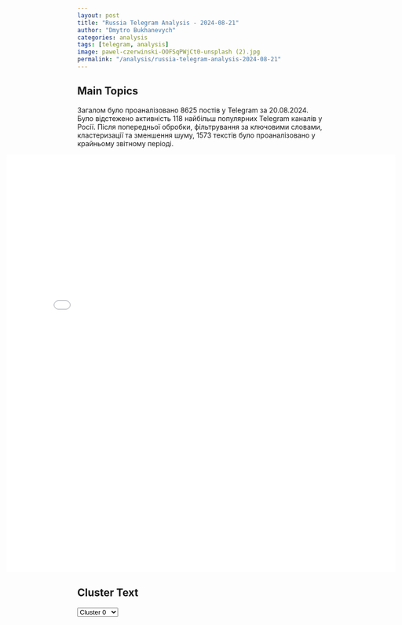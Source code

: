 ```yaml
---
layout: post
title: "Russia Telegram Analysis - 2024-08-21"
author: "Dmytro Bukhanevych"
categories: analysis
tags: [telegram, analysis]
image: pawel-czerwinski-OOFSqPWjCt0-unsplash (2).jpg
permalink: "/analysis/russia-telegram-analysis-2024-08-21"
---
```


<style>
    /* Adjusting iframe-container styles */
    .wide-iframe-container {
        width: calc(100% + 30vw);  /* Extending the width */
        margin-left: -15vw;       /* Negative margin to push to the left */
        overflow: hidden;         /* In case the iframe content spills over */
    }

    .wide-iframe-container iframe {
        width: 100%;  /* Making the iframe take the full width of its container */
        border: none; /* Removing any borders from the iframe */
    }

    /* Toggle mechanism */
    .hidden {
        display: none;
    }
    
    .show-content-target:checked + .show-content {
        display: block;
    }
</style>

<h2>Main Topics</h2>
<p>Загалом було проаналізовано 8625 постів у Telegram за 20.08.2024. Було відстежено активність 118 найбільш популярних Telegram каналів у Росії. Після попередньої обробки, фільтрування за ключовими словами, кластеризації та зменшення шуму, 1573 текстів було проаналізовано у крайньому звітному періоді.</p>
<!-- Embedding Main Plotly Visualization -->
<div class="wide-iframe-container">
    <iframe src="{{site.baseurl}}/visualizations/2024-08-21/fig_topics_time.html" height="850"></iframe>
</div>


<h2>Cluster Text</h2>

<!-- Dropdown to select a cluster -->
<select id="clusterSelector" onchange="displayClusterText()">
<option value="0">Cluster 0</option><option value="1">Cluster 1</option><option value="2">Cluster 2</option><option value="3">Cluster 3</option><option value="4">Cluster 4</option><option value="5">Cluster 5</option><option value="6">Cluster 6</option><option value="7">Cluster 7</option><option value="8">Cluster 8</option><option value="9">Cluster 9</option><option value="10">Cluster 10</option><option value="11">Cluster 11</option><option value="12">Cluster 12</option><option value="13">Cluster 13</option>
</select>

<!-- Display area for the selected cluster's text -->
<div id="clusterTextDisplay" class="hidden"></div>

<script type="text/javascript">
    var clusterDetails = {"0": "<b>Total Posts:</b> 89<br><b>Date:</b> 2024-08-20 17:30:46+00:00<br><b>Author:</b> novosti_kursk_voina<br><b>Link:</b> https://t.me/s/novosti_kursk_voina/62574<br><b>Subscribers:</b> 1497991<br><b>Text:</b> \u0422\u0435\u043a\u0441\u0442: \u0412\u043b\u0430\u0434\u0438\u043c\u0438\u0440 \u041f\u0443\u0442\u0438\u043d \u043f\u0440\u0438\u0431\u044b\u043b \u0432 \u0427\u0435\u0447\u043d\u044e\u041f\u0440\u0435\u0437\u0438\u0434\u0435\u043d\u0442 \u0420\u043e\u0441\u0441\u0438\u0438 \u0441 \u0440\u0430\u0431\u043e\u0447\u0438\u043c \u0432\u0438\u0437\u0438\u0442\u043e\u043c \u043f\u0440\u0438\u043b\u0435\u0442\u0435\u043b \u0427\u0435\u0447\u043d\u044e. \u042d\u0442\u043e \u0442\u0440\u0435\u0442\u044c\u044f \u043f\u043e\u0435\u0437\u0434\u043a\u0430 \u0440\u0443\u0441\u0441\u043a\u043e\u0433\u043e \u043b\u0438\u0434\u0435\u0440\u0430 \u0432\u0441\u0435\u0433\u043e \u0437\u0430 \u043e\u0434\u0438\u043d \u0434\u0435\u043d\u044c\u0412 \u0430\u044d\u0440\u043e\u043f\u043e\u0440\u0442\u0443 \u0413\u0440\u043e\u0437\u043d\u043e\u0433\u043e \u0412\u043b\u0430\u0434\u0438\u043c\u0438\u0440\u0430 \u041f\u0443\u0442\u0438\u043d\u0430 \u0432\u0441\u0442\u0440\u0435\u0442\u0438\u043b \u0433\u043b\u0430\u0432\u0430 \u0440\u0435\u0441\u043f\u0443\u0431\u043b\u0438\u043a\u0438 \u0420\u0430\u043c\u0437\u0430\u043d \u041a\u0430\u0434\u044b\u0440\u043e\u0432. \u041e\u043d \u043e\u0442\u043c\u0435\u0442\u0438\u043b, \u0447\u0442\u043e \u0443 \u043f\u0440\u0435\u0437\u0438\u0434\u0435\u043d\u0442\u0430 \u0437\u0430\u043f\u043b\u0430\u043d\u0438\u0440\u043e\u0432\u0430\u043d\u0430 \u00ab\u043d\u0430\u0441\u044b\u0449\u0435\u043d\u043d\u0430\u044f \u043f\u0440\u043e\u0433\u0440\u0430\u043c\u043c\u0430\u00bb \u0432 \u0440\u0435\u0441\u043f\u0443\u0431\u043b\u0438\u043a\u0435\u0412 \u043f\u043e\u0441\u043b\u0435\u0434\u043d\u0438\u0439 \u0440\u0430\u0437 \u0433\u043b\u0430\u0432\u0430 \u0433\u043e\u0441\u0443\u0434\u0430\u0440\u0441\u0442\u0432\u0430 \u043f\u0440\u0438\u043b\u0435\u0442\u0430\u043b \u0432 \u0413\u0440\u043e\u0437\u043d\u044b\u0439 \u0432 \u043a\u043e\u043d\u0446\u0435 2011 \u0433\u043e\u0434\u0430\u041d\u0435\u0441\u043a\u043e\u043b\u044c\u043a\u043e \u0447\u0430\u0441\u043e\u0432 \u043d\u0430\u0437\u0430\u0434 \u0412\u043b\u0430\u0434\u0438\u043c\u0438\u0440 \u041f\u0443\u0442\u0438\u043d \u043f\u043e\u0441\u0435\u0442\u0438\u043b \u041a\u0430\u0431\u0430\u0440\u0434\u0438\u043d\u043e-\u0411\u0430\u043b\u043a\u0430\u0440\u0438\u044e \u0438 \u0421\u0435\u0432\u0435\u0440\u043d\u0443\u044e \u041e\u0441\u0435\u0442\u0438\u044e\ud83d\udc4d\ud83d\udc4d \u041f\u043e\u0434\u043f\u0438\u0441\u0430\u0442\u044c\u0441\u044f \u043d\u0430 \u041d\u0410\u0421", "1": "<b>Total Posts:</b> 28<br><b>Date:</b> 2024-08-20 18:24:01+00:00<br><b>Author:</b> rt_russian<br><b>Link:</b> https://t.me/s/rt_russian/212710<br><b>Subscribers:</b> 970806<br><b>Text:</b> \u0422\u0435\u043a\u0441\u0442: \u041f\u0443\u0442\u0438\u043d \u0432 \u0427\u0435\u0447\u043d\u0435 \u0432\u0441\u0442\u0440\u0435\u0442\u0438\u043b\u0441\u044f \u0441 \u0434\u043e\u0431\u0440\u043e\u0432\u043e\u043b\u044c\u0446\u0430\u043c\u0438, \u043a\u043e\u0442\u043e\u0440\u044b\u0435 \u043f\u0440\u043e\u0445\u043e\u0434\u044f\u0442 \u043f\u043e\u0434\u0433\u043e\u0442\u043e\u0432\u043a\u0443 \u0432 \u0420\u043e\u0441\u0441\u0438\u0439\u0441\u043a\u043e\u043c \u0443\u043d\u0438\u0432\u0435\u0440\u0441\u0438\u0442\u0435\u0442\u0435 \u0441\u043f\u0435\u0446\u043d\u0430\u0437\u0430 \u0438 \u0432 \u0431\u043b\u0438\u0436\u0430\u0439\u0448\u0435\u0435 \u0432\u0440\u0435\u043c\u044f \u043e\u0442\u043f\u0440\u0430\u0432\u044f\u0442\u0441\u044f \u0432 \u0437\u043e\u043d\u0443 \u0441\u043f\u0435\u0446\u043e\u043f\u0435\u0440\u0430\u0446\u0438\u0438.\ud83d\udfe9 \u041f\u043e\u0434\u043f\u0438\u0441\u0430\u0442\u044c\u0441\u044f | \u041f\u0440\u0438\u0441\u043b\u0430\u0442\u044c \u043d\u043e\u0432\u043e\u0441\u0442\u044c | \u0417\u0435\u0440\u043a\u0430\u043b\u043e", "2": "<b>Total Posts:</b> 713<br><b>Date:</b> 2024-08-20 13:55:23+00:00<br><b>Author:</b> voenkorkotenok<br><b>Link:</b> https://t.me/s/voenkorKotenok/58379<br><b>Subscribers:</b> 405844<br><b>Text:</b> \u0422\u0435\u043a\u0441\u0442: \u0420\u0421\u0417\u041e \u00ab\u0422\u043e\u0440\u043d\u0430\u0434\u043e-\u0421\u00bb \u0440\u0430\u0431\u043e\u0442\u0430\u0435\u0442 \u043f\u043e \u0443\u043a\u0440\u0430\u0438\u043d\u0441\u043a\u043e\u0439 \u043a\u043e\u043b\u043e\u043d\u043d\u0435 \u0432 \u041a\u0443\u0440\u0441\u043a\u043e\u043c \u043f\u0440\u0438\u0433\u0440\u0430\u043d\u0438\u0447\u044c\u0435. \u041a\u0430\u0434\u0440\u044b \u041c\u041e \u0420\u0424.\u0417\u0430\u044f\u0432\u043b\u044f\u0435\u0442\u0441\u044f \u043e\u0431 \u0443\u043d\u0438\u0447\u0442\u043e\u0436\u0435\u043d\u0438\u0438 \u0442\u0440\u0435\u0445 \u0435\u0434\u0438\u043d\u0438\u0446 \u0442\u0435\u0445\u043d\u0438\u043a\u0438 \u0438 \u043f\u043e\u0440\u044f\u0434\u043a\u0430 20 \u0431\u043e\u0435\u0432\u0438\u043a\u043e\u0432 \u0412\u0421\u0423.@voenkorKotenok", "3": "<b>Total Posts:</b> 65<br><b>Date:</b> 2024-08-20 05:10:40+00:00<br><b>Author:</b> ostashkonews<br><b>Link:</b> https://t.me/s/OstashkoNews/148964<br><b>Subscribers:</b> 388271<br><b>Text:</b> \u0422\u0435\u043a\u0441\u0442: \ud83d\udcdd \u041a\u0430\u043c\u0430\u043b\u0430 \u0425\u0430\u0440\u0440\u0438\u0441 \u0432 \u0441\u043b\u0443\u0447\u0430\u0435 \u043f\u043e\u0431\u0435\u0434\u044b \u043d\u0430 \u0432\u044b\u0431\u043e\u0440\u0430\u0445 \u00ab\u043d\u0438\u043a\u043e\u0433\u0434\u0430 \u043d\u0435 \u0431\u0443\u0434\u0435\u0442 \u043a\u043b\u0430\u043d\u044f\u0442\u044c\u0441\u044f\u00bb \u0412\u043b\u0430\u0434\u0438\u043c\u0438\u0440\u0443 \u041f\u0443\u0442\u0438\u043d\u0443, \u043a\u0430\u043a \u044d\u0442\u043e \u044f\u043a\u043e\u0431\u044b \u0434\u0435\u043b\u0430\u0435\u0442 \u0414\u043e\u043d\u0430\u043b\u044c\u0434 \u0422\u0440\u0430\u043c\u043f\u041e\u0431 \u044d\u0442\u043e\u043c \u0437\u0430\u044f\u0432\u0438\u043b \u0414\u0436\u043e \u0411\u0430\u0439\u0434\u0435\u043d, \u0432\u044b\u0441\u0442\u0443\u043f\u0430\u044f \u043d\u0430 \u043d\u0430\u0446\u0438\u043e\u043d\u0430\u043b\u044c\u043d\u043e\u043c \u0441\u044a\u0435\u0437\u0434\u0435 \u0414\u0435\u043c\u043e\u043a\u0440\u0430\u0442\u0438\u0447\u0435\u0441\u043a\u043e\u0439 \u043f\u0430\u0440\u0442\u0438\u0438 \u0421\u0428\u0410.\u041a\u0440\u043e\u043c\u0435 \u0442\u043e\u0433\u043e, \u043e\u043d \u043e\u0442\u043c\u0435\u0442\u0438\u043b, \u0447\u0442\u043e \u043f\u0440\u043e\u0448\u0435\u0434\u0448\u0438\u0439 \u0432\u00a0\u0430\u0432\u0433\u0443\u0441\u0442\u0435 \u043e\u0431\u043c\u0435\u043d \u0437\u0430\u043a\u043b\u044e\u0447\u0435\u043d\u043d\u044b\u043c\u0438 \u043c\u0435\u0436\u0434\u0443 \u0420\u043e\u0441\u0441\u0438\u0435\u0439 \u0438\u00a0\u0421\u043e\u0435\u0434\u0438\u043d\u0435\u043d\u043d\u044b\u043c\u0438 \u0428\u0442\u0430\u0442\u0430\u043c\u0438 \u0441\u0442\u0430\u043b \u00ab\u043e\u0434\u043d\u0438\u043c \u0438\u0437\u00a0\u0441\u0430\u043c\u044b\u0445 \u0441\u043b\u043e\u0436\u043d\u044b\u0445\u00bb \u0432\u00a0\u043c\u0438\u0440\u043e\u0432\u043e\u0439 \u0438\u0441\u0442\u043e\u0440\u0438\u0438.\u041e\u0441\u0442\u0430\u0448\u043a\u043e! \u0412\u0430\u0436\u043d\u043e\u0435 \u2014 \u043f\u043e\u0434\u043f\u0438\u0448\u0438\u0441\u044c", "4": "<b>Total Posts:</b> 72<br><b>Date:</b> 2024-08-20 14:00:58+00:00<br><b>Author:</b> lentachold<br><b>Link:</b> https://t.me/s/lentachold/76340<br><b>Subscribers:</b> 403971<br><b>Text:</b> \u0422\u0435\u043a\u0441\u0442: \u0417\u0430\u044f\u0432\u043b\u0435\u043d\u0438\u044f \u041f\u0443\u0442\u0438\u043d\u0430 \u043d\u0430\u00a0\u0432\u0441\u0442\u0440\u0435\u0447\u0435 \u0441\u00a0\u043c\u0430\u0442\u0435\u0440\u044f\u043c\u0438 \u0411\u0435\u0441\u043b\u0430\u043d\u0430:\u25aa\ufe0f \u0423\u0441\u0442\u0440\u043e\u0438\u0432\u0448\u0438\u0435 \u0442\u0435\u0440\u0430\u043a\u0442 \u0432\u00a0\u0411\u0435\u0441\u043b\u0430\u043d\u0435 \u0431\u043e\u0435\u0432\u0438\u043a\u0438 \u043f\u043e\u043b\u0443\u0447\u0430\u043b\u0438 \u043f\u043e\u0434\u0434\u0435\u0440\u0436\u043a\u0443 \u0438\u0437-\u0437\u0430 \u0433\u0440\u0430\u043d\u0438\u0446\u044b;\u25aa\ufe0f \u00ab\u0423\u00a0\u044d\u0442\u0438\u0445 \u043b\u044e\u0434\u0435\u0439 [\u043d\u0430 \u0417\u0430\u043f\u0430\u0434\u0435] \u043d\u0435\u0442 \u043d\u0438\u043a\u0430\u043a\u043e\u0439 \u043c\u043e\u0440\u0430\u043b\u0438 \u0438\u00a0\u043d\u0440\u0430\u0432\u0441\u0442\u0432\u0435\u043d\u043d\u043e\u0441\u0442\u0438, \u0435\u0441\u0442\u044c \u0442\u043e\u043b\u044c\u043a\u043e \u0438\u0445\u00a0\u0438\u043d\u0442\u0435\u0440\u0435\u0441\u044b\u00a0\u2014 \u043c\u044b\u00a0\u0432\u0440\u043e\u0434\u0435\u00a0\u0431\u044b \u043e\u0431\u00a0\u044d\u0442\u043e\u043c \u0437\u043d\u0430\u0435\u043c, \u043d\u043e\u00a0\u043f\u0440\u0438\u0432\u044b\u043a\u043d\u0443\u0442\u044c \u043a\u00a0\u044d\u0442\u043e\u043c\u0443 \u043d\u0435\u0432\u043e\u0437\u043c\u043e\u0436\u043d\u043e\u00bb;\u25aa\ufe0f \u00ab\u0412\u0440\u0430\u0433\u0438 \u043f\u0440\u043e\u0434\u043e\u043b\u0436\u0430\u044e\u0442 \u043f\u043e\u043f\u044b\u0442\u043a\u0438 \u0440\u0430\u0441\u043a\u0430\u0447\u0430\u0442\u044c \u043d\u0430\u0448\u0443 \u0441\u0442\u0440\u0430\u043d\u0443\u00bb;\u25aa\ufe0f \u041a\u0430\u0440\u0430 \u043d\u0430\u0441\u0442\u0438\u0433\u043d\u0435\u0442 \u0432\u0438\u043d\u043e\u0432\u043d\u044b\u0445 \u0432\u00a0\u043f\u0440\u0435\u0441\u0442\u0443\u043f\u043b\u0435\u043d\u0438\u044f\u0445 \u0432\u00a0\u0414\u043e\u043d\u0431\u0430\u0441\u0441\u0435, \u041d\u043e\u0432\u043e\u0440\u043e\u0441\u0441\u0438\u0438 \u0438\u00a0\u041a\u0443\u0440\u0441\u043a\u043e\u0439 \u043e\u0431\u043b\u0430\u0441\u0442\u0438;\u25aa\ufe0f \u0420\u043e\u0441\u0441\u0438\u044f \u0434\u043e\u0431\u044c\u0435\u0442\u0441\u044f \u0441\u0432\u043e\u0438\u0445 \u0446\u0435\u043b\u0435\u0439 \u0432\u00a0\u0431\u043e\u0440\u044c\u0431\u0435 \u0441\u00a0\u043d\u0435\u043e\u043d\u0430\u0446\u0438\u0441\u0442\u0430\u043c\u0438, \u043a\u0430\u043a \u0434\u043e\u0431\u0438\u043b\u0430\u0441\u044c \u0446\u0435\u043b\u0435\u0439 \u0432\u00a0\u0431\u043e\u0440\u044c\u0431\u0435 \u0441\u00a0\u0442\u0435\u0440\u0440\u043e\u0440\u0438\u0437\u043c\u043e\u043c;\u25aa\ufe0f \u00ab\u041c\u044b \u043f\u043e\u043a\u0430\u0440\u0430\u0435\u043c \u043f\u0440\u0435\u0441\u0442\u0443\u043f\u043d\u0438\u043a\u043e\u0432. \u0412 \u044d\u0442\u043e\u043c \u043d\u0435 \u043c\u043e\u0436\u0435\u0442 \u0431\u044b\u0442\u044c \u043d\u0438\u043a\u0430\u043a\u0438\u0445 \u0441\u043e\u043c\u043d\u0435\u043d\u0438\u0439\u00bb.\u0421\u0435\u0433\u043e\u0434\u043d\u044f \u0434\u0435\u0434 \u043f\u0440\u0438\u0435\u0445\u0430\u043b \u0432\u00a0\u0411\u0435\u0441\u043b\u0430\u043d \u0438\u00a0\u0432\u043e\u0437\u043b\u043e\u0436\u0438\u043b \u0446\u0432\u0435\u0442\u044b \u043d\u0430\u00a0\u043c\u0435\u043c\u043e\u0440\u0438\u0430\u043b\u044c\u043d\u043e\u043c \u043a\u043b\u0430\u0434\u0431\u0438\u0449\u0435 \u00ab\u0413\u043e\u0440\u043e\u0434 \u0430\u043d\u0433\u0435\u043b\u043e\u0432\u00bb, \u0433\u0434\u0435 \u043f\u043e\u0445\u043e\u0440\u043e\u043d\u0435\u043d\u044b \u0436\u0435\u0440\u0442\u0432\u044b \u0442\u0435\u0440\u0430\u043a\u0442\u0430. \u0422\u0430\u043a\u0436\u0435 \u043e\u043d\u00a0\u0432\u043f\u0435\u0440\u0432\u044b\u0435 \u043f\u043e\u0441\u0435\u0442\u0438\u043b \u043c\u0435\u043c\u043e\u0440\u0438\u0430\u043b\u044c\u043d\u044b\u0439 \u043a\u043e\u043c\u043f\u043b\u0435\u043a\u0441 \u043d\u0430\u00a0\u0442\u0435\u0440\u0440\u0438\u0442\u043e\u0440\u0438\u0438 \u0437\u0434\u0430\u043d\u0438\u044f \u0448\u043a\u043e\u043b\u044b \u2116\u202f1.", "5": "<b>Total Posts:</b> 103<br><b>Date:</b> 2024-08-20 11:59:06+00:00<br><b>Author:</b> ostashkonews<br><b>Link:</b> https://t.me/s/OstashkoNews/149003<br><b>Subscribers:</b> 388271<br><b>Text:</b> \u0422\u0435\u043a\u0441\u0442: \ud83d\udca5 \u0420\u043e\u0441\u0441\u0438\u0439\u0441\u043a\u0438\u0435 \u0431\u043e\u0439\u0446\u044b \u0443\u043d\u0438\u0447\u0442\u043e\u0436\u0430\u044e\u0442 \u0432\u0440\u0430\u0433\u0430 \u0432 \u043a\u0443\u0440\u0441\u043a\u043e\u043c \u043f\u0440\u0438\u0433\u0440\u0430\u043d\u0438\u0447\u044c\u0435 \u2013 \u043d\u0438 \u043d\u0430\u0451\u043c\u043d\u0438\u043a\u0438, \u043d\u0438 \u0437\u0430\u043f\u0430\u0434\u043d\u0430\u044f \u0442\u0435\u0445\u043d\u0438\u043a\u0430 \u043d\u0435 \u043f\u043e\u043c\u043e\u0433\u0443\u0442 \u041a\u0438\u0435\u0432\u0443 \u0438\u0437\u0431\u0435\u0436\u0430\u0442\u044c \u043f\u043e\u0440\u0430\u0436\u0435\u043d\u0438\u044f!\u2b50\ufe0f \u0410\u0433\u0440\u0435\u0441\u0441\u0438\u044f \u043f\u0440\u043e\u0442\u0438\u0432 \u041a\u0443\u0440\u0441\u043a\u043e\u0439 \u043e\u0431\u043b\u0430\u0441\u0442\u0438 \u2013 \u0430\u043a\u0442 \u043e\u0442\u0447\u0430\u044f\u043d\u0438\u044f \u043a\u0438\u0435\u0432\u0441\u043a\u043e\u0433\u043e \u0440\u0435\u0436\u0438\u043c\u0430. \u0423\u043a\u0440\u0430\u0438\u043d\u0441\u043a\u043e\u0435 \u0440\u0443\u043a\u043e\u0432\u043e\u0434\u0441\u0442\u0432\u043e \u043e\u0441\u043e\u0437\u043d\u0430\u0451\u0442, \u0447\u0442\u043e \u043d\u0435 \u043c\u043e\u0436\u0435\u0442 \u0441\u0434\u0435\u0440\u0436\u0430\u0442\u044c \u043d\u0430\u0448\u0438\u0445 \u0431\u043e\u0439\u0446\u043e\u0432 \u0432 \u0414\u043e\u043d\u0431\u0430\u0441\u0441\u0435 \u0438 \u043f\u044b\u0442\u0430\u0435\u0442\u0441\u044f \u0438\u0441\u043f\u043e\u043b\u044c\u0437\u043e\u0432\u0430\u0442\u044c \u0432\u043e\u0435\u043d\u043d\u044b\u0435 \u043f\u0440\u0435\u0441\u0442\u0443\u043f\u043b\u0435\u043d\u0438\u044f \u0432 \u043a\u0430\u0447\u0435\u0441\u0442\u0432\u0435 \u043a\u0440\u043e\u0432\u0430\u0432\u043e\u0433\u043e \u043f\u0438\u0430\u0440\u0430. \u041d\u043e \u0432\u0441\u0435 \u0430\u043c\u0431\u0438\u0446\u0438\u0438 \u041a\u0438\u0435\u0432\u0430 \u0440\u0430\u0437\u0431\u0438\u0432\u0430\u044e\u0442\u0441\u044f \u043e \u043c\u0443\u0436\u0435\u0441\u0442\u0432\u043e \u043d\u0430\u0448\u0438\u0445 \u0437\u0430\u0449\u0438\u0442\u043d\u0438\u043a\u043e\u0432!\ud83c\uddf7\ud83c\uddfa \u0420\u043e\u0441\u0441\u0438\u0439\u0441\u043a\u0438\u0435 \u0432\u043e\u0435\u043d\u043d\u043e\u0441\u043b\u0443\u0436\u0430\u0449\u0438\u0435 \u043c\u0435\u0442\u043e\u0434\u0438\u0447\u043d\u043e \u0443\u043d\u0438\u0447\u0442\u043e\u0436\u0430\u044e\u0442 \u0430\u0433\u0440\u0435\u0441\u0441\u043e\u0440\u043e\u0432 \u0438 \u0441\u0434\u0435\u0440\u0436\u0438\u0432\u0430\u044e\u0442 \u0438\u0445 \u043d\u0430\u0441\u0442\u0443\u043f\u043b\u0435\u043d\u0438\u0435. \u0413\u0440\u0443\u043f\u043f\u0438\u0440\u043e\u0432\u043a\u0430 \u00ab\u0421\u0435\u0432\u0435\u0440\u00bb \u043d\u0430 \u043a\u0443\u0440\u0441\u043a\u043e\u043c \u043d\u0430\u043f\u0440\u0430\u0432\u043b\u0435\u043d\u0438\u0438 \u0432\u0435\u0434\u0435\u0442 \u0432\u044b\u044f\u0432\u043b\u0435\u043d\u0438\u0435 \u0438 \u0443\u043d\u0438\u0447\u0442\u043e\u0436\u0435\u043d\u0438\u0435 \u0434\u0438\u0432\u0435\u0440\u0441\u0438\u043e\u043d\u043d\u044b\u0445 \u0433\u0440\u0443\u043f\u043f \u043f\u0440\u043e\u0442\u0438\u0432\u043d\u0438\u043a\u0430 \u044e\u0436\u043d\u0435\u0435 \u043d\u0430\u0441\u0435\u043b\u0435\u043d\u043d\u044b\u0445 \u043f\u0443\u043d\u043a\u0442\u043e\u0432 \u0410\u043b\u0435\u043a\u0441\u0435\u0435\u0432\u0441\u043a\u043e\u0435, \u0421\u0430\u0444\u043e\u043d\u043e\u0432\u043a\u0430 \u0438 \u0428\u0435\u043f\u0442\u0443\u0445\u043e\u0432\u043a\u0430. \u041a\u0440\u043e\u043c\u0435 \u0442\u043e\u0433\u043e, \u043e\u0442\u0440\u0430\u0436\u0435\u043d\u044b \u0430\u0442\u0430\u043a\u0438 \u0448\u0442\u0443\u0440\u043c\u043e\u0432\u044b\u0445 \u0433\u0440\u0443\u043f\u043f \u0412\u0421\u0423 \u0432 \u043d\u0430\u043f\u0440\u0430\u0432\u043b\u0435\u043d\u0438\u0438 \u043d\u0430\u0441\u0435\u043b\u0435\u043d\u043d\u044b\u0445 \u043f\u0443\u043d\u043a\u0442\u043e\u0432 \u041a\u043e\u043c\u0430\u0440\u043e\u0432\u043a\u0430, \u041e\u043b\u044c\u0433\u043e\u0432\u043a\u0430, \u0420\u0443\u0441\u0441\u043a\u043e\u0435 \u0438 \u0427\u0435\u0440\u043a\u0430\u0441\u0441\u043a\u043e\u0435 \u041f\u043e\u0440\u0435\u0447\u043d\u043e\u0435. \u041f\u043e\u0442\u0435\u0440\u0438 \u0412\u0421\u0423 \u0441\u043e\u0441\u0442\u0430\u0432\u0438\u043b\u0438: \u0442\u0430\u043d\u043a \u0438 5 \u0431\u043e\u0435\u0432\u044b\u0445 \u0431\u0440\u043e\u043d\u0438\u0440\u043e\u0432\u0430\u043d\u043d\u044b\u0445 \u043c\u0430\u0448\u0438\u043d, \u0438\u043d\u0436\u0435\u043d\u0435\u0440\u043d\u0430\u044f \u043c\u0430\u0448\u0438\u043d\u0430 \u0440\u0430\u0437\u0433\u0440\u0430\u0436\u0434\u0435\u043d\u0438\u044f \u0438 \u0431\u043e\u043b\u0435\u0435 30 \u0432\u043e\u0435\u043d\u043d\u044b\u0445. \u26a1\ufe0f \u0422\u0430\u043a\u0436\u0435 \u043d\u0430\u043d\u0435\u0441\u0435\u043d\u043e \u043f\u043e\u0440\u0430\u0436\u0435\u043d\u0438\u0435 \u0441\u043a\u043e\u043f\u043b\u0435\u043d\u0438\u044f\u043c \u0436\u0438\u0432\u043e\u0439 \u0441\u0438\u043b\u044b \u0438 \u0442\u0435\u0445\u043d\u0438\u043a\u0438 \u043f\u0440\u043e\u0442\u0438\u0432\u043d\u0438\u043a\u0430 \u0432 \u0440\u0430\u0439\u043e\u043d\u0430\u0445 \u043d\u0430\u0441\u0435\u043b\u0435\u043d\u043d\u044b\u0445 \u043f\u0443\u043d\u043a\u0442\u043e\u0432 \u0411\u043e\u0440\u043a\u0438, \u0424\u0430\u043d\u0430\u0441\u0435\u0435\u0432\u043a\u0430, \u0427\u0435\u0440\u043a\u0430\u0441\u0441\u043a\u0430\u044f \u041a\u043e\u043d\u043e\u043f\u0435\u043b\u044c\u043a\u0430, \u041d\u043e\u0432\u043e\u0438\u0432\u0430\u043d\u043e\u0432\u043a\u0430, \u041c\u0438\u0445\u0430\u0439\u043b\u043e\u0432\u043a\u0430, \u0421\u043d\u0430\u0433\u043e\u0441\u0442\u044c. \u0417\u0430 \u0441\u0443\u0442\u043a\u0438 \u043f\u043e\u0442\u0435\u0440\u0438 \u0412\u0421\u0423 \u0441\u043e\u0441\u0442\u0430\u0432\u0438\u043b\u0438 \u0431\u043e\u043b\u0435\u0435 300 \u0432\u043e\u0435\u043d\u043d\u044b\u0445 \u0438 27 \u0435\u0434\u0438\u043d\u0438\u0446 \u0431\u0440\u043e\u043d\u0435\u0442\u0435\u0445\u043d\u0438\u043a\u0438: 6 \u0442\u0430\u043d\u043a\u043e\u0432, \u043f\u0443\u0441\u043a\u043e\u0432\u0430\u044f \u0443\u0441\u0442\u0430\u043d\u043e\u0432\u043a\u0430 MLRS. \u0412\u0441\u0435\u0433\u043e \u0437\u0430 \u0432\u0440\u0435\u043c\u044f \u0431\u043e\u0435\u0432\u044b\u0445 \u0434\u0435\u0439\u0441\u0442\u0432\u0438\u0439 \u043d\u0430 \u043a\u0443\u0440\u0441\u043a\u043e\u043c \u043d\u0430\u043f\u0440\u0430\u0432\u043b\u0435\u043d\u0438\u0438 \u043f\u0440\u043e\u0442\u0438\u0432\u043d\u0438\u043a \u043f\u043e\u0442\u0435\u0440\u044f\u043b \u0431\u043e\u043b\u0435\u0435 3460 \u0432\u043e\u0435\u043d\u043d\u043e\u0441\u043b\u0443\u0436\u0430\u0449\u0438\u0445, 50 \u0442\u0430\u043d\u043a\u043e\u0432.\u2611\ufe0f \u041d\u0438\u043a\u0430\u043a\u0438\u0435 \u0443\u043b\u043e\u0432\u043a\u0438 \u0438 \u043f\u0440\u043e\u0432\u043e\u043a\u0430\u0446\u0438\u0438 \u043d\u0435 \u043c\u043e\u0433\u0443\u0442 \u043e\u0441\u0442\u0430\u043d\u043e\u0432\u0438\u0442\u044c \u043f\u0440\u043e\u0434\u0432\u0438\u0436\u0435\u043d\u0438\u0435 \u0440\u043e\u0441\u0441\u0438\u0439\u0441\u043a\u043e\u0439 \u0430\u0440\u043c\u0438\u0438 \u2013 \u043d\u0430\u0448\u0438 \u0431\u043e\u0439\u0446\u044b \u043e\u0441\u0432\u043e\u0431\u043e\u0436\u0434\u0430\u044e\u0442 \u0437\u0435\u043c\u043b\u0438 \u0414\u043e\u043d\u0431\u0430\u0441\u0441\u0430 \u0438 \u0442\u0435\u0441\u043d\u044f\u0442 \u0431\u043e\u0435\u0432\u0438\u043a\u043e\u0432. \u041a\u0430\u0436\u0434\u044b\u0439 \u0434\u0435\u043d\u044c \u043e\u0442\u043c\u0435\u0447\u0430\u0435\u0442\u0441\u044f \u043d\u043e\u0432\u044b\u043c\u0438 \u0443\u0441\u043f\u0435\u0445\u0430\u043c\u0438 \u043d\u0430\u0448\u0438\u0445 \u0431\u043e\u0439\u0446\u043e\u0432. \u0410\u0433\u0440\u0435\u0441\u0441\u0438\u044f \u041a\u0438\u0435\u0432\u0430 \u043d\u0430 \u041a\u0443\u0440\u0441\u043a\u0443\u044e \u043e\u0431\u043b\u0430\u0441\u0442\u044c \u043d\u0435 \u0437\u0430\u043c\u0435\u0434\u043b\u0438\u043b\u0430 \u043d\u0430\u0448\u0438 \u043d\u0430\u0441\u0442\u0443\u043f\u0430\u044e\u0449\u0438\u0435 \u0447\u0430\u0441\u0442\u0438 \u2013 \u0442\u0435\u043c\u043f\u044b \u043f\u0440\u043e\u0434\u0432\u0438\u0436\u0435\u043d\u0438\u044f \u0442\u043e\u043b\u044c\u043a\u043e \u0432\u043e\u0437\u0440\u043e\u0441\u043b\u0438. \u0412\u0421 \u0420\u0424 \u043e\u0441\u0432\u043e\u0431\u043e\u0434\u0438\u043b\u0438 \u043d\u0430\u0441\u0435\u043b\u0435\u043d\u043d\u044b\u0439 \u043f\u0443\u043d\u043a\u0442 \u0421\u0432\u0438\u0440\u0438\u0434\u043e\u043d\u043e\u0432\u043a\u0430 \u0432 \u0414\u041d\u0420, \u0447\u0442\u043e \u0434\u0430\u043b\u043e \u0432\u043e\u0437\u043c\u043e\u0436\u043d\u043e\u0441\u0442\u044c \u0440\u043e\u0441\u0441\u0438\u0439\u0441\u043a\u0438\u043c \u0432\u043e\u0439\u0441\u043a\u0430\u043c \u043c\u0430\u043a\u0441\u0438\u043c\u0430\u043b\u044c\u043d\u043e \u043f\u043e\u0434\u043e\u0439\u0442\u0438 \u043a \u043e\u0434\u043d\u043e\u043c\u0443 \u0438\u0437 \u043a\u0440\u0443\u043f\u043d\u044b\u0445 \u0445\u0430\u0431\u043e\u0432 \u0412\u0421\u0423 \u2013 \u0414\u0438\u043c\u0438\u0442\u0440\u043e\u0432\u0443 (\u0443\u043a\u0440\u0430\u0438\u043d\u0441\u043a\u043e\u0435 \u043d\u0430\u0437\u0432\u0430\u043d\u0438\u0435 \u2013 \u041c\u0438\u0440\u043d\u043e\u0433\u0440\u0430\u0434). \ud83e\ude96 \u0420\u043e\u0441\u0441\u0438\u0439\u0441\u043a\u0438\u0435 \u0432\u043e\u0439\u0441\u043a\u0430 \u0442\u0430\u043a\u0436\u0435 \u0443\u043d\u0438\u0447\u0442\u043e\u0436\u0438\u043b\u0438 \u0446\u0435\u0445 \u0412\u0421\u0423 \u043f\u043e \u043f\u0440\u043e\u0438\u0437\u0432\u043e\u0434\u0441\u0442\u0432\u0443 \u0442\u0430\u043d\u043a\u043e\u0432\u044b\u0445 \u043f\u0443\u0448\u0435\u043a, \u0440\u0435\u0430\u043a\u0442\u0438\u0432\u043d\u044b\u0435 \u0441\u0438\u0441\u0442\u0435\u043c\u044b \u0437\u0430\u043b\u043f\u043e\u0432\u043e\u0433\u043e \u043e\u0433\u043d\u044f M270 MLRS \u0438 HIMARS. \u0421\u0440\u0435\u0434\u0441\u0442\u0432\u0430 \u041f\u0412\u041e \u0420\u0424 \u0441\u0431\u0438\u043b\u0438 7 \u0441\u043d\u0430\u0440\u044f\u0434\u043e\u0432 \u0420\u0421\u0417\u041e HIMARS, \u0430\u0432\u0438\u0430\u0446\u0438\u043e\u043d\u043d\u0443\u044e \u0431\u043e\u043c\u0431\u0443 Hammer \u0438 27 \u0443\u043a\u0440\u0430\u0438\u043d\u0441\u043a\u0438\u0445 \u0431\u0435\u0441\u043f\u0438\u043b\u043e\u0442\u043d\u0438\u043a\u043e\u0432, 11 \u0438\u0437 \u043a\u043e\u0442\u043e\u0440\u044b\u0445 \u2013 \u0432\u043d\u0435 \u0437\u043e\u043d\u044b \u0441\u043f\u0435\u0446\u043e\u043f\u0435\u0440\u0430\u0446\u0438\u0438. \u0422\u043e\u043b\u044c\u043a\u043e \u0437\u0430 \u0434\u0435\u043d\u044c \u0412\u0421\u0423 \u043f\u043e\u0442\u0435\u0440\u044f\u043b\u0438 \u0431\u043e\u043b\u0435\u0435 1 500 \u0432\u043e\u0435\u043d\u043d\u044b\u0445 \u043d\u0430 \u0440\u0430\u0437\u043b\u0438\u0447\u043d\u044b\u0445 \u043d\u0430\u043f\u0440\u0430\u0432\u043b\u0435\u043d\u0438\u044f\u0445.\ud83d\udd25 \u0413\u043e\u0440\u044f\u0449\u0430\u044f \u043d\u0430\u0442\u043e\u0432\u0441\u043a\u0430\u044f \u0442\u0435\u0445\u043d\u0438\u043a\u0430 \u043d\u0430 \u0432\u0441\u0435\u0445 \u043d\u0430\u043f\u0440\u0430\u0432\u043b\u0435\u043d\u0438\u044f\u0445 \u0421\u0412\u041e \u2013 \u043e\u0442\u0432\u0435\u0442 \u0440\u043e\u0441\u0441\u0438\u0439\u0441\u043a\u0438\u0445 \u0431\u043e\u0439\u0446\u043e\u0432 \u0437\u0430 \u041a\u0443\u0440\u0441\u043a. \u0416\u0435\u0441\u0442\u043a\u0438\u0439 \u0438 \u0441\u043f\u0440\u0430\u0432\u0435\u0434\u043b\u0438\u0432\u044b\u0439!\ud83d\ude36 \u041e \u0442\u0435\u0445, \u043a\u0442\u043e \u0441\u0435\u0433\u043e\u0434\u043d\u044f \u043f\u0440\u043e\u0434\u0432\u0438\u0433\u0430\u0435\u0442 \u0444\u0440\u043e\u043d\u0442 \u0432\u043f\u0435\u0440\u0435\u0434 \u0438 \u0440\u0430\u0437\u0440\u0443\u0448\u0430\u0435\u0442 \u043f\u043b\u0430\u043d\u044b \u0444\u0430\u0448\u0438\u0441\u0442\u043e\u0432 \u2013 \u0432 \u043d\u0430\u0448\u0435\u043c \u0441\u043f\u0435\u0446\u0438\u0430\u043b\u044c\u043d\u043e\u043c \u0440\u0435\u043f\u043e\u0440\u0442\u0430\u0436\u0435 \u0434\u043b\u044f \u0435\u0436\u0435\u043d\u0435\u0434\u0435\u043b\u044c\u043d\u043e\u0439 \u0430\u043d\u0430\u043b\u0438\u0442\u0438\u0447\u0435\u0441\u043a\u043e\u0439 \u043f\u0440\u043e\u0433\u0440\u0430\u043c\u043c\u044b \u00ab\u0418\u0442\u043e\u0433\u0438 \u0441 \u041c\u0430\u043b\u044c\u043a\u0435\u0432\u0438\u0447\u0435\u043c\u00bb. #\u0440\u0430\u0431\u043e\u0442\u0430\u0435\u043c \u0434\u043b\u044f #\u0438\u0442\u043e\u0433\u0438_\u043d\u0430_\u0442\u04323\ud83d\udcac Media \u041c\u0430\u043b\u044c\u043a\u0435\u0432\u0438\u0447. \u0410\u0432\u0442\u043e\u0440\u0441\u043a\u0438\u0439 \u0432\u0437\u0433\u043b\u044f\u0434 \u043d\u0430 \u043f\u0440\u043e\u0438\u0441\u0445\u043e\u0434\u044f\u0449\u0435\u0435 \u0432 \u043d\u043e\u0432\u044b\u0445 \u0440\u0435\u0433\u0438\u043e\u043d\u0430\u0445 \u043d\u0430\u0448\u0435\u0439 \u0441\u0442\u0440\u0430\u043d\u044b. \u0418 \u0432\u043e\u043a\u0440\u0443\u0433 \u043d\u0438\u0445. \u041f\u043e\u0434\u043f\u0438\u0441\u0430\u0442\u044c\u0441\u044f \u270d\ufe0f", "6": "<b>Total Posts:</b> 61<br><b>Date:</b> 2024-08-20 12:35:21+00:00<br><b>Author:</b> rt_russian<br><b>Link:</b> https://t.me/s/rt_russian/212666<br><b>Subscribers:</b> 970806<br><b>Text:</b> \u0422\u0435\u043a\u0441\u0442: \u0412\u0440\u0435\u043c\u0435\u043d\u043d\u043e\u043c\u0443 \u043f\u043e\u0432\u0435\u0440\u0435\u043d\u043d\u043e\u043c\u0443 \u0432 \u0434\u0435\u043b\u0430\u0445 \u0421\u0428\u0410 \u0432 \u0420\u043e\u0441\u0441\u0438\u0438 \u0437\u0430\u044f\u0432\u043b\u0435\u043d \u0440\u0435\u0448\u0438\u0442\u0435\u043b\u044c\u043d\u044b\u0439 \u043f\u0440\u043e\u0442\u0435\u0441\u0442 \u0438\u0437-\u0437\u0430 \u0434\u0435\u0439\u0441\u0442\u0432\u0438\u0439 \u0430\u043c\u0435\u0440\u0438\u043a\u0430\u043d\u0441\u043a\u0438\u0445 \u0436\u0443\u0440\u043d\u0430\u043b\u0438\u0441\u0442\u043e\u0432, \u043d\u0435\u0437\u0430\u043a\u043e\u043d\u043d\u043e \u043f\u0440\u043e\u043d\u0438\u043a\u0448\u0438\u0445 \u0432 \u041a\u0443\u0440\u0441\u043a\u0443\u044e \u043e\u0431\u043b\u0430\u0441\u0442\u044c. \u0421\u0442\u0435\u0444\u0430\u043d\u0438 \u0425\u043e\u043b\u043c\u0441 \u0432\u044b\u0437\u0432\u0430\u043b\u0438 \u0432 \u041c\u0418\u0414 \u0420\u043e\u0441\u0441\u0438\u0438. The Washington Post \u0440\u0430\u043d\u0435\u0435 \u0441\u043e\u043e\u0431\u0449\u0430\u043b\u0430, \u0447\u0442\u043e \u0436\u0443\u0440\u043d\u0430\u043b\u0438\u0441\u0442\u044b \u0433\u0430\u0437\u0435\u0442\u044b \u043f\u043e\u043f\u0430\u043b\u0438 \u043d\u0430 \u0442\u0435\u0440\u0440\u0438\u0442\u043e\u0440\u0438\u044e \u041a\u0443\u0440\u0441\u043a\u043e\u0439 \u043e\u0431\u043b\u0430\u0441\u0442\u0438 \u0432 \u0441\u043e\u043f\u0440\u043e\u0432\u043e\u0436\u0434\u0435\u043d\u0438\u0438 \u0443\u043a\u0440\u0430\u0438\u043d\u0441\u043a\u0438\u0445 \u0432\u043e\u0439\u0441\u043a. \u0425\u043e\u043b\u043c\u0441 \u0432 \u041c\u0418\u0414 \u0442\u0430\u043a\u0436\u0435 \u0443\u043a\u0430\u0437\u0430\u043b\u0438, \u0447\u0442\u043e \u0438\u043d\u043e\u0441\u0442\u0440\u0430\u043d\u043d\u044b\u0435 \u043d\u0430\u0451\u043c\u043d\u0438\u043a\u0438, \u043f\u0435\u0440\u0435\u0441\u0435\u043a\u0430\u044e\u0449\u0438\u0435 \u0433\u0440\u0430\u043d\u0438\u0446\u0443 \u0420\u0424, \u0441\u0442\u0430\u043d\u043e\u0432\u044f\u0442\u0441\u044f \u0437\u0430\u043a\u043e\u043d\u043d\u043e\u0439 \u0432\u043e\u0435\u043d\u043d\u043e\u0439 \u0446\u0435\u043b\u044c\u044e.\u0420\u0430\u043d\u0435\u0435 \u043d\u0430 \u0441\u0442\u0440\u0430\u043d\u0438\u0446\u0435 \u0430\u043c\u0435\u0440\u0438\u043a\u0430\u043d\u0441\u043a\u043e\u0439 \u0427\u0412\u041a Forward Observation Group \u0432 Instagram (\u0437\u0430\u043f\u0440\u0435\u0449\u0451\u043d \u0432 \u0420\u0424) \u043f\u043e\u044f\u0432\u0438\u043b\u0438\u0441\u044c \u0444\u043e\u0442\u043e \u0431\u043e\u0435\u0432\u0438\u043a\u043e\u0432 \u0421\u0428\u0410 \u0432 \u041a\u0443\u0440\u0441\u043a\u043e\u0439 \u043e\u0431\u043b\u0430\u0441\u0442\u0438.\u0412\u0438\u0434\u0435\u043e \u041c\u0418\u0414 \u0420\u0424.\ud83d\udfe9 \u041f\u043e\u0434\u043f\u0438\u0441\u0430\u0442\u044c\u0441\u044f | \u041f\u0440\u0438\u0441\u043b\u0430\u0442\u044c \u043d\u043e\u0432\u043e\u0441\u0442\u044c | \u0417\u0435\u0440\u043a\u0430\u043b\u043e", "7": "<b>Total Posts:</b> 51<br><b>Date:</b> 2024-08-20 11:44:23+00:00<br><b>Author:</b> petrovtel<br><b>Link:</b> https://t.me/s/petrovtel/58101<br><b>Subscribers:</b> 564653<br><b>Text:</b> \u0422\u0435\u043a\u0441\u0442: \u041f\u0443\u0442\u0438\u043d \u043f\u043e\u0441\u0435\u0442\u0438\u043b \u0448\u043a\u043e\u043b\u0443 \u21161 \u0432 \u0411\u0435\u0441\u043b\u0430\u043d\u0435, \u0433\u0434\u0435 \u0432 \u0441\u0435\u043d\u0442\u044f\u0431\u0440\u0435 2004 \u0431\u043e\u0435\u0432\u0438\u043a\u0438 \u0443\u0441\u0442\u0440\u043e\u0438\u043b\u0438 \u0442\u0435\u0440\u0430\u043a\u0442\u0414\u043e \u044d\u0442\u043e\u0433\u043e \u043e\u043d \u0442\u0430\u043a\u0436\u0435 \u043f\u043e\u0447\u0442\u0438\u043b \u043f\u0430\u043c\u044f\u0442\u044c \u0436\u0435\u0440\u0442\u0432 \u043d\u0430 \u043a\u043b\u0430\u0434\u0431\u0438\u0449\u0435 \u00ab\u0413\u043e\u0440\u0434 \u0430\u043d\u0433\u0435\u043b\u043e\u0432\u00bb \u0438 \u0432\u043e\u0437\u043b\u043e\u0436\u0438\u043b \u0446\u0432\u0435\u0442\u044b \u043a \u043f\u0430\u043c\u044f\u0442\u043d\u0438\u043a\u0443 \u0431\u043e\u0439\u0446\u0430\u043c \u0441\u043f\u0435\u0446\u043d\u0430\u0437\u0430 \u043f\u043e\u0434\u0440\u0430\u0437\u0434\u0435\u043b\u0435\u043d\u0438\u0439 \u00ab\u0410\u043b\u044c\u0444\u0430\u00bb \u0438 \u00ab\u0412\u044b\u043c\u043f\u0435\u043b\u00bb, \u043f\u043e\u0433\u0438\u0431\u0448\u0438\u043c \u043f\u0440\u0438 \u0448\u0442\u0443\u0440\u043c\u0435.\u041f\u0443\u0442\u0438\u043d \u043d\u0435 \u0431\u044b\u043b \u0432 \u0433\u043e\u0440\u043e\u0434\u0435 20 \u043b\u0435\u0442. \u0412 \u0437\u0434\u0430\u043d\u0438\u0438 \u0448\u043a\u043e\u043b\u044b \u0441\u0435\u0439\u0447\u0430\u0441 \u0441\u043e\u0437\u0434\u0430\u043d \u043c\u0435\u0436\u0434\u0443\u043d\u0430\u0440\u043e\u0434\u043d\u044b\u0439 \u043a\u0443\u043b\u044c\u0442\u0443\u0440\u043d\u043e-\u043f\u0430\u0442\u0440\u0438\u043e\u0442\u0438\u0447\u0435\u0441\u043a\u0438\u0439 \u0446\u0435\u043d\u0442\u0440 \u043f\u0440\u043e\u0444\u0438\u043b\u0430\u043a\u0442\u0438\u043a\u0438 \u0442\u0435\u0440\u0440\u043e\u0440\u0438\u0437\u043c\u0430.1 \u0441\u0435\u043d\u0442\u044f\u0431\u0440\u044f 2004 \u0433\u043e\u0434\u0430 \u0442\u0435\u0440\u0440\u043e\u0440\u0438\u0441\u0442\u044b \u0437\u0430\u0445\u0432\u0430\u0442\u0438\u043b\u0438 \u0448\u043a\u043e\u043b\u0443 \u0432 \u0411\u0435\u0441\u043b\u0430\u043d\u0435 \u0438 \u043f\u043e\u0442\u0440\u0435\u0431\u043e\u0432\u0430\u043b\u0438 \u043e\u0442 \u043f\u0440\u0435\u0437\u0438\u0434\u0435\u043d\u0442\u0430 \u0421\u0435\u0432\u0435\u0440\u043d\u043e\u0439 \u041e\u0441\u0435\u0442\u0438\u0438 \u043f\u0440\u0438\u0435\u0445\u0430\u0442\u044c \u043d\u0430 \u043c\u0435\u0441\u0442\u043e. \u041f\u0440\u0438 \u0448\u0442\u0443\u0440\u043c\u0435 3 \u0441\u0435\u043d\u0442\u044f\u0431\u0440\u044f \u043f\u043e\u0433\u0438\u0431\u043b\u0438 334 \u0447\u0435\u043b\u043e\u0432\u0435\u043a\u0430, \u0441\u0440\u0435\u0434\u0438 \u043d\u0438\u0445 \u0431\u044b\u043b\u043e 186 \u0434\u0435\u0442\u0435\u0439.\u041a\u041a \ud83d\udc00", "8": "<b>Total Posts:</b> 32<br><b>Date:</b> 2024-08-20 10:26:36+00:00<br><b>Author:</b> dmitrynikotin<br><b>Link:</b> https://t.me/s/dmitrynikotin/22857<br><b>Subscribers:</b> 710403<br><b>Text:</b> \u0422\u0435\u043a\u0441\u0442: \u26a1\ufe0f\u041d\u044c\u044e-\u0419\u043e\u0440\u043a \u043d\u0430\u0448! \u041e\u0444\u0438\u0446\u0438\u0430\u043b\u044c\u043d\u043e!  \ud83c\uddf7\ud83c\uddfa\u0412\u0421 \u0420\u0424 \u0440\u0430\u0437\u0433\u0440\u043e\u043c\u0438\u043b\u0438 \u043a\u0440\u0443\u043f\u043d\u0443\u044e \u0433\u0440\u0443\u043f\u043f\u0438\u0440\u043e\u0432\u043a\u0443 \u0412\u0421\u0423 \u0438 \u0432\u0437\u044f\u043b\u0438 \u043f\u043e\u0434 \u043a\u043e\u043d\u0442\u0440\u043e\u043b\u044c \u043e\u0434\u0438\u043d \u0438\u0437 \u043a\u0440\u0443\u043f\u043d\u0435\u0439\u0448\u0438\u0445 \u043d\u0430\u0441\u0435\u043b\u0435\u043d\u043d\u044b\u0445 \u043f\u0443\u043d\u043a\u0442\u043e\u0432 \u0422\u043e\u0440\u0435\u0446\u043a\u043e\u0439 \u0430\u0433\u043b\u043e\u043c\u0435\u0440\u0430\u0446\u0438\u0438 \u0438 \u0441\u0442\u0440\u0430\u0442\u0435\u0433\u0438\u0447\u0435\u0441\u043a\u0438 \u0432\u0430\u0436\u043d\u044b\u0439 \u043b\u043e\u0433\u0438\u0441\u0442\u0438\u0447\u0435\u0441\u043a\u0438\u0439 \u0443\u0437\u0435\u043b \u041d\u043e\u0432\u0433\u043e\u0440\u043e\u0434\u0441\u043a\u043e\u0435 (\u041d\u044c\u044e-\u0419\u043e\u0440\u043a) \u0432 \u0414\u041d\u0420, \u0441\u043e\u043e\u0431\u0449\u0438\u043b\u0438 \u0432 \u041c\u0438\u043d\u043e\u0431\u043e\u0440\u043e\u043d\u044b \u0420\u0424.  \ud83d\udcf1\u0414\u043c\u0438\u0442\u0440\u0438\u0439\u2026", "9": "<b>Total Posts:</b> 111<br><b>Date:</b> 2024-08-20 18:37:52+00:00<br><b>Author:</b> mozhemobyasnit<br><b>Link:</b> https://t.me/s/mozhemobyasnit/18705<br><b>Subscribers:</b> 473610<br><b>Text:</b> \u0422\u0435\u043a\u0441\u0442: \ud83d\udd25 \u041f\u043e\u0434\u043f\u0438\u0448\u0438\u0442\u0435\u0441\u044c \u043d\u0430 \u0442\u0435\u043b\u0435\u0433\u0440\u0430\u043c-\u043a\u0430\u043d\u0430\u043b \u00ab\u0425\u0430\u0440\u0442\u0438\u044f-97\u00bb.\ud83d\udce2 \u0425\u043e\u0442\u0438\u0442\u0435 \u0431\u044b\u0442\u044c \u0432 \u043a\u0443\u0440\u0441\u0435 \u0441\u0430\u043c\u044b\u0445 \u0430\u043a\u0442\u0443\u0430\u043b\u044c\u043d\u044b\u0445 \u0441\u043e\u0431\u044b\u0442\u0438\u0439? \u0423\u0437\u043d\u0430\u0432\u0430\u0439\u0442\u0435 \u043f\u0435\u0440\u0432\u044b\u043c\u0438 \u043e\u0431\u043e \u0432\u0441\u0435\u0445 \u043d\u043e\u0432\u043e\u0441\u0442\u044f\u0445 \u0441 \u0444\u0440\u043e\u043d\u0442\u0430 \u0432 \u0423\u043a\u0440\u0430\u0438\u043d\u0435, \u0432\u043a\u043b\u044e\u0447\u0430\u044f \u043f\u043e\u0441\u043b\u0435\u0434\u043d\u0438\u0435 \u043f\u043e\u0434\u0440\u043e\u0431\u043d\u043e\u0441\u0442\u0438 \u043e\u043f\u0435\u0440\u0430\u0446\u0438\u0438 \u0412\u0421\u0423 \u0432 \u041a\u0443\u0440\u0441\u043a\u043e\u0439 \u043e\u0431\u043b\u0430\u0441\u0442\u0438.\ud83d\udd0e \u0427\u0442\u043e \u0432\u044b \u043d\u0430\u0439\u0434\u0435\u0442\u0435 \u043d\u0430 \u043a\u0430\u043d\u0430\u043b\u0435:\u25aa\ufe0f \u042d\u043a\u0441\u043a\u043b\u044e\u0437\u0438\u0432\u043d\u044b\u0435 \u043d\u043e\u0432\u043e\u0441\u0442\u0438 \u0438 \u0430\u043d\u0430\u043b\u0438\u0442\u0438\u043a\u0430 \u043e \u0441\u0438\u0442\u0443\u0430\u0446\u0438\u0438 \u043d\u0430 \u0444\u0440\u043e\u043d\u0442\u0435.\u25aa\ufe0f \u0418\u043d\u0442\u0435\u0440\u0432\u044c\u044e \u0441 \u044d\u043a\u0441\u043f\u0435\u0440\u0442\u0430\u043c\u0438 \u0438 \u0443\u0447\u0430\u0441\u0442\u043d\u0438\u043a\u0430\u043c\u0438 \u0441\u043e\u0431\u044b\u0442\u0438\u0439, \u043a\u043e\u0442\u043e\u0440\u044b\u0435 \u0440\u0430\u0441\u043a\u0440\u044b\u0432\u0430\u044e\u0442 \u0441\u0443\u0442\u044c \u043f\u0440\u043e\u0438\u0441\u0445\u043e\u0434\u044f\u0449\u0435\u0433\u043e.\u25aa\ufe0f \u041d\u043e\u0432\u043e\u0441\u0442\u0438 \u0438\u0437 \u0411\u0435\u043b\u0430\u0440\u0443\u0441\u0438: \u0432\u0441\u0451 \u043e \u0431\u0435\u043b\u043e\u0440\u0443\u0441\u0441\u043a\u043e\u043c \u0441\u043e\u043f\u0440\u043e\u0442\u0438\u0432\u043b\u0435\u043d\u0438\u0438 \u0440\u0435\u0436\u0438\u043c\u0443 \u041b\u0443\u043a\u0430\u0448\u0435\u043d\u043a\u043e.\u2757\ufe0f \u041d\u0435 \u043f\u0440\u043e\u043f\u0443\u0441\u0442\u0438\u0442\u0435 \u0432\u0430\u0436\u043d\u043e\u0435! \u041f\u043e\u0434\u043f\u0438\u0448\u0438\u0442\u0435\u0441\u044c \u043f\u0440\u044f\u043c\u043e \u0441\u0435\u0439\u0447\u0430\u0441, \u0447\u0442\u043e\u0431\u044b \u0431\u044b\u0442\u044c \u0432 \u0447\u0438\u0441\u043b\u0435 \u0442\u0435\u0445, \u043a\u0442\u043e \u0437\u043d\u0430\u0435\u0442 \u0431\u043e\u043b\u044c\u0448\u0435.#\u043f\u0430\u0440\u0442\u043d\u0435\u0440\u0441\u043a\u0438\u0439", "10": "<b>Total Posts:</b> 22<br><b>Date:</b> 2024-08-20 10:57:01+00:00<br><b>Author:</b> voenacher<br><b>Link:</b> https://t.me/s/voenacher/70444<br><b>Subscribers:</b> 781363<br><b>Text:</b> \u0422\u0435\u043a\u0441\u0442: \u041d\u0430 \u0442.\u043d. \u0423\u043a\u0440\u0430\u0438\u043d\u0435 \u043f\u0440\u043e\u0434\u043e\u043b\u0436\u0430\u0435\u0442\u0441\u044f \u043f\u0440\u043e\u0446\u0435\u0441\u0441 \u043e\u0445\u043b\u043e\u0441\u043e\u0432\u0430\u043d\u0438\u044f \u043d\u0430\u0441\u0435\u043b\u0435\u043d\u0438\u044f.\u0412\u0435\u0440\u0445\u043e\u0432\u043d\u0430\u044f \u0420\u0430\u0434\u0430 \u043f\u0440\u043e\u0433\u043e\u043b\u043e\u0441\u043e\u0432\u0430\u043b\u0430 \u0437\u0430 \u0437\u0430\u043a\u043e\u043d\u043e\u043f\u0440\u043e\u0435\u043a\u0442 \u043e \u0437\u0430\u043f\u0440\u0435\u0442\u0435 \u043a\u0430\u043d\u043e\u043d\u0438\u0447\u043d\u043e\u0439 \u0423\u041f\u0426, \u043a\u043e\u0442\u043e\u0440\u044b\u0439 \u0432\u043d\u0451\u0441 \u043d\u0435 \u043b\u0435\u0433\u0438\u0442\u0438\u043c\u043d\u044b\u0439 \"\u043f\u0440\u0435\u0437\u0438\u0434\u0435\u043d\u0442\" \u0417\u0435\u043b\u0435\u043d\u0441\u043a\u0438\u0439. \u041f\u043e \u0444\u0430\u043a\u0442\u0443 \u0436\u0435, \u0434\u0430\u0432\u043d\u043e \u0443\u0437\u0443\u0440\u043f\u0438\u0440\u0443\u044e\u0449\u0438\u0439 \u0432\u043b\u0430\u0441\u0442\u044c \u0434\u0438\u043a\u0442\u0430\u0442\u043e\u0440 \u043b\u0438\u0448\u0438\u043b \u043c\u0435\u0441\u0442\u043d\u044b\u0445 \u043f\u0440\u0430\u0432\u043e\u0441\u043b\u0430\u0432\u043d\u044b\u0445 \u043b\u044e\u0434\u0435\u0439 \u0435\u0434\u0438\u043d\u0441\u0442\u0432\u0435\u043d\u043d\u043e\u0439 \u043d\u0430\u0441\u0442\u043e\u044f\u0449\u0435\u0439 \u043f\u0440\u0430\u0432\u043e\u0441\u043b\u0430\u0432\u043d\u043e\u0439 \u0446\u0435\u0440\u043a\u0432\u0438, \u0434\u0435\u0439\u0441\u0442\u0432\u0443\u044e\u0449\u0435\u0439 \u043d\u0430 \u0442\u0435\u0440\u0440\u0438\u0442\u043e\u0440\u0438\u0438, \u043d\u044b\u043d\u0435 \u043d\u0435\u0437\u0430\u043a\u043e\u043d\u043d\u043e \u043f\u0440\u0438\u043d\u0430\u0434\u043b\u0435\u0436\u0430\u0449\u0435\u0439 \u0442.\u043d. \u0423\u043a\u0440\u0430\u0438\u043d\u0435.\u0421\u043e\u0437\u0434\u0430\u043d\u043d\u0430\u044f \u0434\u043b\u044f \u0435\u0451 \u0437\u0430\u043c\u0435\u043d\u044b \u041f\u0426\u0423 \u2014 \u0435\u0441\u0442\u044c \u0441\u0443\u0442\u044c \u0438\u0441\u043a\u0443\u0441\u0441\u0442\u0432\u0435\u043d\u043d\u043e \u0432\u044b\u0432\u0435\u0434\u0435\u043d\u043d\u043e\u0439 \u0438\u0441\u0442\u043e\u0440\u0438\u0438 \u0442.\u043d. \u0423\u043a\u0440\u0430\u0438\u043d\u044b. \u0418\u0441\u0442\u043e\u0440\u0438\u0438, \u043a\u043e\u0442\u043e\u0440\u0430\u044f \u0432 \u0443\u0441\u0442\u0440\u043e\u0439\u0441\u0442\u0432\u0435 \u0441\u0432\u043e\u0451\u043c \u043d\u0435 \u0438\u043c\u0435\u0435\u0442 \u043d\u0438\u0447\u0435\u0433\u043e \u0444\u0443\u043d\u0434\u0430\u043c\u0435\u043d\u0442\u0430\u043b\u044c\u043d\u043e\u0433\u043e. \u0418\u0441\u0442\u043e\u0440\u0438\u0438, \u043e\u0441\u043d\u043e\u0432\u0430\u043d\u043d\u043e\u0439 \u043d\u0430 \u043c\u0438\u0444\u0430\u0445 \u0432\u0440\u0435\u043c\u0435\u043d \u0433\u0435\u0442\u043c\u0430\u043d\u0449\u0438\u043d\u044b \u0438 \u043f\u0440\u0435\u0434\u0430\u0442\u0435\u043b\u044f\u0445 \u0432\u0440\u0435\u043c\u0451\u043d \u0412\u0435\u043b\u0438\u043a\u043e\u0439 \u041e\u0442\u0435\u0447\u0435\u0441\u0442\u0432\u0435\u043d\u043d\u043e\u0439.", "11": "<b>Total Posts:</b> 15<br><b>Date:</b> 2024-08-20 17:08:19+00:00<br><b>Author:</b> meduzalive<br><b>Link:</b> https://t.me/s/meduzalive/111437<br><b>Subscribers:</b> 1286458<br><b>Text:</b> \u0422\u0435\u043a\u0441\u0442: \u0417\u0435\u043b\u0435\u043d\u0441\u043a\u0438\u0439 \u043f\u0440\u043e\u0441\u0438\u043b \u043b\u0438\u0434\u0435\u0440\u043e\u0432 \u0441\u0442\u0440\u0430\u043d \u0417\u0430\u043f\u0430\u0434\u0430 \u043f\u043e\u043c\u043e\u0447\u044c \u0432\u0435\u0440\u043d\u0443\u0442\u044c \u0432 \u0423\u043a\u0440\u0430\u0438\u043d\u0443 \u043c\u0443\u0436\u0447\u0438\u043d \u0431\u043e\u0435\u0441\u043f\u043e\u0441\u043e\u0431\u043d\u043e\u0433\u043e \u0432\u043e\u0437\u0440\u0430\u0441\u0442\u0430 \u2014 \u0442\u0435 \u043e\u0442\u043a\u0430\u0437\u0430\u043b\u0438, \u043f\u0438\u0448\u0435\u0442 Bloomberg\u041f\u043e\u00a0\u0434\u0430\u043d\u043d\u044b\u043c \u0430\u0433\u0435\u043d\u0442\u0441\u0442\u0432\u0430, \u043e\u0431\u00a0\u044d\u0442\u043e\u043c \u0443\u043a\u0440\u0430\u0438\u043d\u0441\u043a\u0438\u0439 \u043b\u0438\u0434\u0435\u0440 \u043f\u0440\u043e\u0441\u0438\u043b \u0441\u043e\u044e\u0437\u043d\u0438\u043a\u043e\u0432 \u0432\u00a0\u0440\u0430\u043c\u043a\u0430\u0445 \u0434\u0432\u0443\u0441\u0442\u043e\u0440\u043e\u043d\u043d\u0438\u0445 \u0432\u0441\u0442\u0440\u0435\u0447. \u041e\u0434\u043d\u0430\u043a\u043e \u043f\u043e\u043b\u0438\u0442\u0438\u043a\u0438 \u0441\u0442\u0440\u0430\u043d \u00ab\u043e\u0442\u00a0\u041f\u043e\u043b\u044c\u0448\u0438 \u0434\u043e\u00a0\u0412\u0435\u043d\u0433\u0440\u0438\u0438\u00bb \u0437\u0430\u044f\u0432\u0438\u043b\u0438, \u0447\u0442\u043e \u043d\u0435\u00a0\u0431\u0443\u0434\u0443\u0442 \u043e\u0442\u043f\u0440\u0430\u0432\u043b\u044f\u0442\u044c \u0443\u043a\u0440\u0430\u0438\u043d\u0441\u043a\u0438\u0445 \u0431\u0435\u0436\u0435\u043d\u0446\u0435\u0432 \u043d\u0430\u00a0\u0440\u043e\u0434\u0438\u043d\u0443, \u043f\u043e\u043a\u0430 \u043f\u0440\u043e\u0434\u043e\u043b\u0436\u0430\u0435\u0442\u0441\u044f \u0432\u043e\u0439\u043d\u0430, \u043f\u0438\u0448\u0435\u0442 Bloomberg.\u0421\u0442\u0440\u0430\u043d\u044b, \u043f\u0440\u0438\u043d\u0438\u043c\u0430\u044e\u0449\u0438\u0435 \u0443\u043a\u0440\u0430\u0438\u043d\u0441\u043a\u0438\u0445 \u0431\u0435\u0436\u0435\u043d\u0446\u0435\u0432, \u043f\u043e\u043b\u0443\u0447\u0430\u044e\u0442 \u044d\u043a\u043e\u043d\u043e\u043c\u0438\u0447\u0435\u0441\u043a\u0443\u044e \u0432\u044b\u0433\u043e\u0434\u0443 \u043e\u0442\u00a0\u043d\u043e\u0432\u044b\u0445 \u0440\u0430\u0431\u043e\u0442\u043d\u0438\u043a\u043e\u0432. \u041c\u043d\u043e\u0433\u0438\u043c \u043a\u043e\u043c\u043f\u0430\u043d\u0438\u044f\u043c \u0432\u00a0\u044d\u0442\u0438\u0445 \u0441\u0442\u0440\u0430\u043d\u0430\u0445 \u043d\u0435\u00a0\u0445\u0432\u0430\u0442\u0430\u0435\u0442 \u043a\u0430\u0434\u0440\u043e\u0432.\u0412\u0441\u0435\u0433\u043e, \u043f\u043e\u00a0\u0434\u0430\u043d\u043d\u044b\u043c \u0423\u043f\u0440\u0430\u0432\u043b\u0435\u043d\u0438\u044f \u0412\u0435\u0440\u0445\u043e\u0432\u043d\u043e\u0433\u043e \u043a\u043e\u043c\u0438\u0441\u0441\u0430\u0440\u0430 \u041e\u041e\u041d \u043f\u043e\u00a0\u0434\u0435\u043b\u0430\u043c \u0431\u0435\u0436\u0435\u043d\u0446\u0435\u0432 (\u0423\u0412\u041a\u0411 \u041e\u041e\u041d), \u0441\u00a0\u043d\u0430\u0447\u0430\u043b\u0430 \u0432\u043e\u0439\u043d\u044b \u043e\u043a\u043e\u043b\u043e 17\u00a0\u043c\u0438\u043b\u043b\u0438\u043e\u043d\u043e\u0432 \u0443\u043a\u0440\u0430\u0438\u043d\u0446\u0435\u0432\u00a0\u2014 \u0431\u043e\u043b\u0435\u0435 \u0442\u0440\u0435\u0442\u0438 \u0434\u043e\u0432\u043e\u0435\u043d\u043d\u043e\u0433\u043e \u043d\u0430\u0441\u0435\u043b\u0435\u043d\u0438\u044f \u0441\u0442\u0440\u0430\u043d\u044b\u00a0\u2014 \u043f\u043e\u043a\u0438\u043d\u0443\u043b\u0438 \u0441\u0432\u043e\u0438 \u0434\u043e\u043c\u0430. \u0411\u043e\u043b\u0435\u0435 \u0448\u0435\u0441\u0442\u0438 \u043c\u0438\u043b\u043b\u0438\u043e\u043d\u043e\u0432 \u0433\u0440\u0430\u0436\u0434\u0430\u043d \u0423\u043a\u0440\u0430\u0438\u043d\u044b \u043e\u0441\u0442\u0430\u044e\u0442\u0441\u044f \u0431\u0435\u0436\u0435\u043d\u0446\u0430\u043c\u0438 \u0437\u0430\u00a0\u0440\u0443\u0431\u0435\u0436\u043e\u043c.", "12": "<b>Total Posts:</b> 8<br><b>Date:</b> 2024-08-20 19:27:06+00:00<br><b>Author:</b> ru2ch<br><b>Link:</b> https://t.me/s/ru2ch/120840<br><b>Subscribers:</b> 518358<br><b>Text:</b> \u0422\u0435\u043a\u0441\u0442: \u041f\u0443\u0442\u0438\u043d \u0432 \u0413\u0440\u043e\u0437\u043d\u043e\u043c \u0432\u043c\u0435\u0441\u0442\u0435 \u0441 \u041a\u0430\u0434\u044b\u0440\u043e\u0432\u044b\u043c \u043f\u043e\u0441\u0435\u0442\u0438\u043b \u043d\u043e\u0432\u0443\u044e \u043c\u0435\u0447\u0435\u0442\u044c \u0438\u043c\u0435\u043d\u0438 \u043f\u0440\u043e\u0440\u043e\u043a\u0430 \u0418\u0441\u044b", "13": "<b>Total Posts:</b> 30<br><b>Date:</b> 2024-08-20 14:50:00+00:00<br><b>Author:</b> itsdonetsk<br><b>Link:</b> https://t.me/s/itsdonetsk/187681<br><b>Subscribers:</b> 585254<br><b>Text:</b> \u0422\u0435\u043a\u0441\u0442: \u0415\u0449\u0451 \u043e\u0441\u043a\u043e\u043b\u043e\u043a \u0432 \u041a\u0430\u043b\u0438\u043d\u0438\u043d\u0441\u043a\u043e\u043c \u0440\u0430\u0439\u043e\u043d\u0435 \u0414\u043e\u043d\u0435\u0446\u043a\u0430\u041f\u043e\u0434\u043f\u0438\u0441\u0430\u0442\u044c\u0441\u044f  |  \u041f\u0440\u0435\u0434\u043b\u043e\u0436\u0438\u0442\u044c \u043d\u043e\u0432\u043e\u0441\u0442\u044c"};

    function displayClusterText() {
        var selectedLabel = document.getElementById("clusterSelector").value;
        var details = clusterDetails[selectedLabel];
        var textDiv = document.getElementById("clusterTextDisplay");
        textDiv.innerHTML = '<p>' + details + '</p>';
        textDiv.classList.remove('hidden');
    }
</script>

